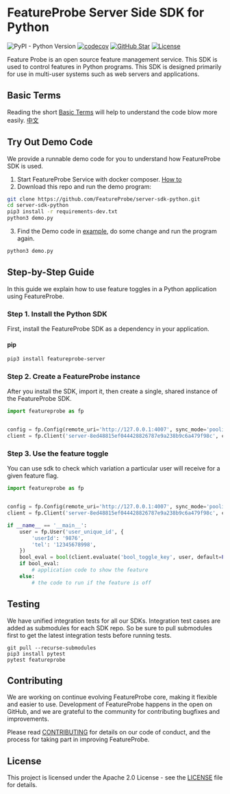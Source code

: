 # FeatureProbe Server Side SDK for Python

![PyPI - Python Version](https://img.shields.io/pypi/pyversions/featureprobe-server)
[![codecov](https://codecov.io/gh/FeatureProbe/server-sdk-python/branch/main/graph/badge.svg)](https://codecov.io/gh/FeatureProbe/server-sdk-python)
[![GitHub Star](https://img.shields.io/github/stars/FeatureProbe/server-sdk-python)](https://github.com/FeatureProbe/server-sdk-python/stargazers)
[![License](https://img.shields.io/github/license/FeatureProbe/server-sdk-python)](https://github.com/FeatureProbe/server-sdk-python/blob/main/LICENSE)


Feature Probe is an open source feature management service. This SDK is used to control features in Python programs. This
SDK is designed primarily for use in multi-user systems such as web servers and applications.


## Basic Terms

Reading the short [Basic Terms](https://github.com/FeatureProbe/FeatureProbe/blob/main/BASIC_TERMS.md) will help to understand the code blow more easily.  [中文](https://github.com/FeatureProbe/FeatureProbe/blob/main/BASIC_TERMS_CN.md)


## Try Out Demo Code

We provide a runnable demo code for you to understand how FeatureProbe SDK is used.

1. Start FeatureProbe Service with docker composer. [How to](https://github.com/FeatureProbe/FeatureProbe#1-starting-featureprobe-service-with-docker-compose)
2. Download this repo and run the demo program:
```bash
git clone https://github.com/FeatureProbe/server-sdk-python.git
cd server-sdk-python
pip3 install -r requirements-dev.txt
python3 demo.py
```
3. Find the Demo code in [example](https://github.com/FeatureProbe/server-sdk-python/blob/main/demo.py), 
do some change and run the program again.
```bash
python3 demo.py
```

## Step-by-Step Guide

In this guide we explain how to use feature toggles in a Python application using FeatureProbe.

### Step 1. Install the Python SDK

First, install the FeatureProbe SDK as a dependency in your application.

#### pip

```bash
pip3 install featureprobe-server
```

<!-- WIP
#### conda

Will be supported later.

```bash
conda install featureprobe-server
```
-->


### Step 2. Create a FeatureProbe instance

After you install the SDK, import it, then create a single, shared instance of the FeatureProbe SDK.

```python
import featureprobe as fp


config = fp.Config(remote_uri='http://127.0.0.1:4007', sync_mode='pooling', refresh_interval=3)
client = fp.Client('server-8ed48815ef044428826787e9a238b9c6a479f98c', config)
```


### Step 3. Use the feature toggle

You can use sdk to check which variation a particular user will receive for a given feature flag.

```python
import featureprobe as fp


config = fp.Config(remote_uri='http://127.0.0.1:4007', sync_mode='pooling', refresh_interval=3)
client = fp.Client('server-8ed48815ef044428826787e9a238b9c6a479f98c', config)

if __name__ == '__main__':
    user = fp.User('user_unique_id', {
        'userId': '9876',
        'tel': '12345678998',
    })
    bool_eval = bool(client.evaluate('bool_toggle_key', user, default=False))
    if bool_eval:
        # application code to show the feature
    else:
        # the code to run if the feature is off
```


## Testing

We have unified integration tests for all our SDKs. Integration test cases are added as submodules for each SDK repo. So
be sure to pull submodules first to get the latest integration tests before running tests.

```shell
git pull --recurse-submodules
pip3 install pytest
pytest featureprobe
```


## Contributing

We are working on continue evolving FeatureProbe core, making it flexible and easier to use. 
Development of FeatureProbe happens in the open on GitHub, and we are grateful to the 
community for contributing bugfixes and improvements.

Please read [CONTRIBUTING](https://github.com/FeatureProbe/featureprobe/blob/master/CONTRIBUTING.md) 
for details on our code of conduct, and the process for taking part in improving FeatureProbe.


## License

This project is licensed under the Apache 2.0 License - see the [LICENSE](LICENSE) file for details.
